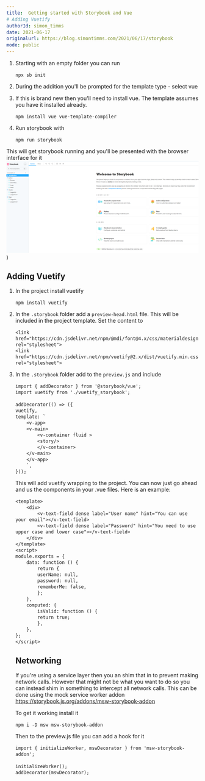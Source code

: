 ```yaml
---
title:  Getting started with Storybook and Vue
# Adding Vuetify
authorId: simon_timms
date: 2021-06-17
originalurl: https://blog.simontimms.com/2021/06/17/storybook
mode: public
---
```




1. Starting with an empty folder you can run 
    ```
    npx sb init
    ```
2. During the addition you'll be prompted for the template type - select vue
3. If this is brand new then you'll need to install vue. The template assumes you have it installed already. 
    ```
    npm install vue vue-template-compiler
    ```
4. Run storybook with 

    ```
    npm run storybook
    ```
This will get storybook running and you'll be presented with the browser interface for it 
![](/images/2021-04-27-storybook.md/2021-04-27-12-17-47.png))

## Adding Vuetify

1. In the project install vuetify
   ```
   npm install vuetify
   ```
2. In the `.storybook` folder add a `preview-head.html` file. This will be included in the project template. Set the content to 

    ```
    <link href="https://cdn.jsdelivr.net/npm/@mdi/font@4.x/css/materialdesignicons.min.css" rel="stylesheet">
    <link href="https://cdn.jsdelivr.net/npm/vuetify@2.x/dist/vuetify.min.css" rel="stylesheet">
    ```
3. In the `.storybook` folder add to the `preview.js` and include 

    ```
    import { addDecorator } from '@storybook/vue';
    import vuetify from './vuetify_storybook';

    addDecorator(() => ({
    vuetify,
    template: `
        <v-app>
        <v-main>
            <v-container fluid >
            <story/>
            </v-container>
        </v-main>
        </v-app>
        `,
    }));
    ```
    This will add vuetify wrapping to the project. You can now just go ahead and us the components in your .vue files. Here is an example:
    ```
    <template>
        <div>
            <v-text-field dense label="User name" hint="You can use your email"></v-text-field>
            <v-text-field dense label="Password" hint="You need to use upper case and lower case"></v-text-field>
        </div>
    </template>
    <script>
    module.exports = {
        data: function () {
            return {
            userName: null,
            password: null,
            rememberMe: false,
            };
        },
        computed: {
            isValid: function () {
            return true;
            },
        },
    };
    </script>
    ```

    ## Networking

    If you're using a service layer then you an shim that in to prevent making network calls. However that might not be what you want to do so you can instead shim in something to intercept all network calls. This can be done using the mock service worker addon https://storybook.js.org/addons/msw-storybook-addon

    To get it working install it 
    ```
    npm i -D msw msw-storybook-addon
    ```

    Then to the preview.js file you can add a hook for it

    ```
    import { initializeWorker, mswDecorator } from 'msw-storybook-addon';

    initializeWorker();
    addDecorator(mswDecorator);
    ```
    
